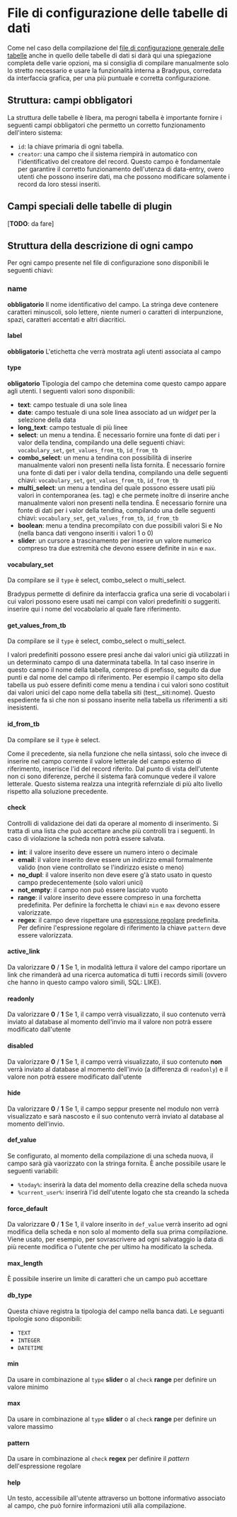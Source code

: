# File di configurazione delle tabelle di dati


Come nel caso della compilazione del [file di configurazione generale delle tabelle](/config/tables) 
anche in quello delle tabelle di dati si darà qui una spiegazione completa delle varie opzioni,
ma si consiglia di compilare manualmente solo lo stretto necessario e usare la funzionalità
interna a Bradypus, corredata da interfaccia grafica, per una più puntuale e corretta configurazione.

## Struttura: campi obbligatori
La struttura delle tabelle è libera, ma perogni tabella è importante fornire i seguenti campi obbligatori
che permetto un corretto funzionamento dell'intero sistema:
- `id`: la chiave primaria di ogni tabella.
- `creator`: una campo che il sistema riempirà in automatico con l'identificativo del creatore del record.
Questo campo è fondamentale per garantire il corretto funzionamento dell'utenza di data-entry, 
overo utenti che possono inserire dati, ma che possono modificare solamente i record da loro stessi inseriti.

## Campi speciali delle tabelle di plugin
[**TODO**: da fare]

## Struttura della descrizione di ogni campo

Per ogni campo presente nel file di configurazione sono disponibili le seguenti chiavi:

### name
**obbligatorio**
Il nome identificativo del campo. La stringa deve contenere caratteri minuscoli, 
solo lettere, niente numeri o caratteri di interpunzione, spazi, caratteri accentati e altri diacritici.

#### label
**obbligatorio**
L'etichetta che verrà mostrata agli utenti associata al campo

#### type
**obligatorio**
Tipologia del campo che detemina come questo campo appare agli utenti. I seguenti valori sono disponibili:
- **text**: campo testuale di una sole linea
- **date**: campo testuale di una sole linea associato ad un _widget_ per la selezione della data
- **long_text**: campo testuale di più linee
- **select**: un menu a tendina.
È necessario fornire una fonte di dati per i valor della tendina, 
compilando una delle seguenti chiavi: `vocabulary_set`, `get_values_from_tb`, `id_from_tb`
- **combo_select**: un menu a tendina con possibilità di inserire manualmente valori non presenti nella lista fornita.
È necessario fornire una fonte di dati per i valor della tendina, 
compilando una delle seguenti chiavi: `vocabulary_set`, `get_values_from_tb`, `id_from_tb`
- **multi_select**: un menu a tendina del quale possono essere usati più valori in contemporanea (es. tag) 
e che permete inoltre di inserire anche manualmente valori non presenti nella tendina.
È necessario fornire una fonte di dati per i valor della tendina, 
compilando una delle seguenti chiavi: `vocabulary_set`, `get_values_from_tb`, `id_from_tb`
- **boolean**: menu a tendina precompilato con due possibili valori Si e No (nella banca dati vengono inseriti i valori 1 o 0)
- **slider**: un cursore a trascinamento per inserire un valore numerico compreso tra due estremità
che devono essere definite in `min` e `max`.

#### vocabulary_set
Da compilare se il `type` è select, combo_select o multi_select.

Bradypus permette di definire da interfaccia grafica una serie di vocabolari i cui valori possono esere usati
nei campi con valori predefiniti o suggeriti. inserire qui i nome del vocabolario al quale fare riferimento.

#### get_values_from_tb
Da compilare se il `type` è select, combo_select o multi_select.

I valori predefiniti possono essere presi anche dai valori unici già utilizzati in un determinato
campo di una daterminata tabella. In tal caso inserire in questo campo il nome della tabella, compreso di prefisso, seguito da due punti e dal nome del campo di riferimento. Per esempio il campo sito della tabella us può essere definiti come menu a tendina
i cui valori sono costituit dai valori unici del capo nome della tabella siti (test__siti:nome). Questo espediente
fa sì che non si possano inserite nella tabella us riferimenti a siti inesistenti.

#### id_from_tb
Da compilare se il `type` è select.

Come il precedente, sia nella funzione che nella sintassi, solo che invece di inserire nel campo corrente
il valore letterale del campo esterno di riferimento, inserisce l'id del record riferito.
Dal punto di vista dell'utente non ci sono diferenze, perché il sistema farà comunque vedere il valore letterale.
Questo sistema realzza una integrità refernziale di più alto livello rispetto alla soluzione precedente.

#### check
Controlli di validazione dei dati da operare al momento di inserimento. Si tratta di una lista che può accettare anche
più controlli tra i seguenti. In caso di violazione la scheda non potrà essere salvata.
- **int**: il valore inserito deve essere un numero intero o decimale
- **email**: il valore inserito deve essere un indirizzo email formalmente valido (non viene controllato se l'indirizzo esiste o meno)
- **no_dupl**: il valore inserito non deve esere g'à stato usato in questo campo predecentemente (solo valori unici)
- **not_empty**: il campo non può essere lasciato vuoto
- **range**: il valore inserito deve essere compreso in una forchetta predefinita. 
Per definire la forchetta le chiavi `min` e `max` devono essere valorizzate.
- **regex**: il campo deve rispettare una [espressione regolare](https://en.wikipedia.org/wiki/Regular_expression) predefinita.
Per definire l'espressione regolare di riferimento la chiave `pattern` deve essere valorizzata.

#### active_link
Da valorizzare **0** / **1**
Se 1, in modalità lettura il valore del campo
riportare un link che rimanderà ad una ricerca
automatica di tutti i records simili (ovvero che hanno in questo campo valoro simili, SQL: LIKE).

#### readonly
Da valorizzare **0** / **1**
Se 1, il campo verrà visualizzato,
il suo contenuto verrà inviato al database al momento dell'invio
ma il valore non potrà essere modificato dall'utente

#### disabled
Da valorizzare **0** / **1**
Se 1, il campo verrà visualizzato,
il suo contenuto **non** verrà inviato al database al momento dell'invio (a differenza di `readonly`)
e il valore non potrà essere modificato dall'utente

#### hide
Da valorizzare **0** / **1**
Se 1, il campo seppur presente nel modulo non verrà visualizzato e sarà nascosto
e il suo contenuto verrà inviato al database al momento dell'invio.

#### def_value
Se configurato, al momento della compilazione di una scheda nuova, 
il campo sarà già vaorizzato con la stringa fornita.
È anche possibile usare le seguenti variabili:
- `%today%`: inserirà la data del momento della creazine della scheda nuova
- `%current_user%`: inserirà l'id dell'utente logato che sta creando la scheda

#### force_default
Da valorizzare **0** / **1**
Se 1, il valore inserito in `def_value` verrà inserito ad ogni modifica della scheda
e non solo al momento della sua prima compilazione.
Viene usato, per esempio, per sovrascrivere ad ogni salvataggio la data di più recente modifica
o l'utente che per ultimo ha modificato la scheda.

#### max_length
È possibile inserire un limite di caratteri che un campo può accettare

#### db_type
Questa chiave registra la tipologia del campo nella banca dati.
Le seguanti tipologie sono disponibili:
- `TEXT`
- `INTEGER`
- `DATETIME`

#### min
Da usare in combinazione al `type` **slider** o al `check` **range** per definire un valore minimo

#### max
Da usare in combinazione al `type` **slider** o al `check` **range** per definire un valore massimo

#### pattern
Da usare in combinazione al `check` **regex** per definire il _pattern_ dell'espressione regolare

#### help
Un testo, accessibile all'utente attraverso un bottone informativo associato al campo, 
che può fornire informazioni utili alla compilazione.